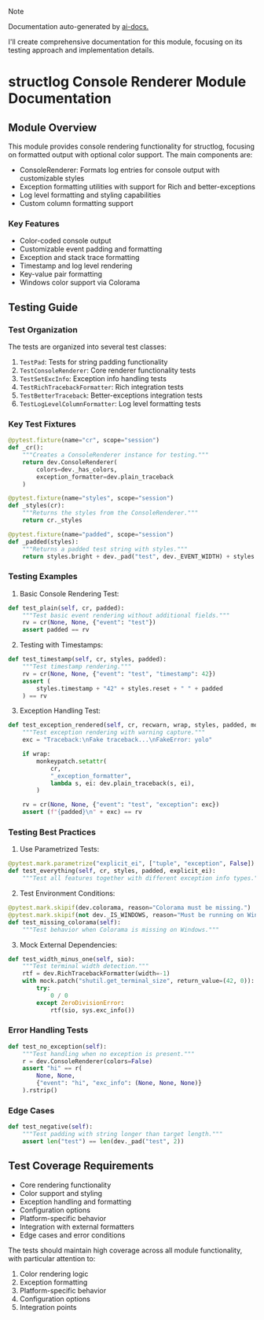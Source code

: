 
> [!NOTE]
> Documentation auto-generated by [ai-docs.](https://github.com/connor-john/ai-docs)

I'll create comprehensive documentation for this module, focusing on its testing approach and implementation details.

# structlog Console Renderer Module Documentation

## Module Overview

This module provides console rendering functionality for structlog, focusing on formatted output with optional color support. The main components are:

- ConsoleRenderer: Formats log entries for console output with customizable styles
- Exception formatting utilities with support for Rich and better-exceptions
- Log level formatting and styling capabilities
- Custom column formatting support

### Key Features
- Color-coded console output
- Customizable event padding and formatting
- Exception and stack trace formatting
- Timestamp and log level rendering
- Key-value pair formatting
- Windows color support via Colorama

## Testing Guide

### Test Organization

The tests are organized into several test classes:

1. `TestPad`: Tests for string padding functionality
2. `TestConsoleRenderer`: Core renderer functionality tests
3. `TestSetExcInfo`: Exception info handling tests
4. `TestRichTracebackFormatter`: Rich integration tests
5. `TestBetterTraceback`: Better-exceptions integration tests
6. `TestLogLevelColumnFormatter`: Log level formatting tests

### Key Test Fixtures

```python
@pytest.fixture(name="cr", scope="session")
def _cr():
    """Creates a ConsoleRenderer instance for testing."""
    return dev.ConsoleRenderer(
        colors=dev._has_colors,
        exception_formatter=dev.plain_traceback
    )

@pytest.fixture(name="styles", scope="session")
def _styles(cr):
    """Returns the styles from the ConsoleRenderer."""
    return cr._styles

@pytest.fixture(name="padded", scope="session")
def _padded(styles):
    """Returns a padded test string with styles."""
    return styles.bright + dev._pad("test", dev._EVENT_WIDTH) + styles.reset
```

### Testing Examples

1. Basic Console Rendering Test:
```python
def test_plain(self, cr, padded):
    """Test basic event rendering without additional fields."""
    rv = cr(None, None, {"event": "test"})
    assert padded == rv
```

2. Testing with Timestamps:
```python
def test_timestamp(self, cr, styles, padded):
    """Test timestamp rendering."""
    rv = cr(None, None, {"event": "test", "timestamp": 42})
    assert (
        styles.timestamp + "42" + styles.reset + " " + padded
    ) == rv
```

3. Exception Handling Test:
```python
def test_exception_rendered(self, cr, recwarn, wrap, styles, padded, monkeypatch):
    """Test exception rendering with warning capture."""
    exc = "Traceback:\nFake traceback...\nFakeError: yolo"

    if wrap:
        monkeypatch.setattr(
            cr,
            "_exception_formatter",
            lambda s, ei: dev.plain_traceback(s, ei),
        )

    rv = cr(None, None, {"event": "test", "exception": exc})
    assert (f"{padded}\n" + exc) == rv
```

### Testing Best Practices

1. Use Parametrized Tests:
```python
@pytest.mark.parametrize("explicit_ei", ["tuple", "exception", False])
def test_everything(self, cr, styles, padded, explicit_ei):
    """Test all features together with different exception info types."""
```

2. Test Environment Conditions:
```python
@pytest.mark.skipif(dev.colorama, reason="Colorama must be missing.")
@pytest.mark.skipif(not dev._IS_WINDOWS, reason="Must be running on Windows.")
def test_missing_colorama(self):
    """Test behavior when Colorama is missing on Windows."""
```

3. Mock External Dependencies:
```python
def test_width_minus_one(self, sio):
    """Test terminal width detection."""
    rtf = dev.RichTracebackFormatter(width=-1)
    with mock.patch("shutil.get_terminal_size", return_value=(42, 0)):
        try:
            0 / 0
        except ZeroDivisionError:
            rtf(sio, sys.exc_info())
```

### Error Handling Tests

```python
def test_no_exception(self):
    """Test handling when no exception is present."""
    r = dev.ConsoleRenderer(colors=False)
    assert "hi" == r(
        None, None,
        {"event": "hi", "exc_info": (None, None, None)}
    ).rstrip()
```

### Edge Cases

```python
def test_negative(self):
    """Test padding with string longer than target length."""
    assert len("test") == len(dev._pad("test", 2))
```

## Test Coverage Requirements

- Core rendering functionality
- Color support and styling
- Exception handling and formatting
- Configuration options
- Platform-specific behavior
- Integration with external formatters
- Edge cases and error conditions

The tests should maintain high coverage across all module functionality, with particular attention to:

1. Color rendering logic
2. Exception formatting
3. Platform-specific behavior
4. Configuration options
5. Integration points
